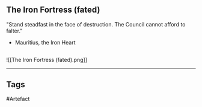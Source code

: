 ## The Iron Fortress (fated)
"Stand steadfast in the face of destruction.
The Council cannot afford to falter."
- Mauritius, the Iron Heart
## 
![[The Iron Fortress (fated).png]]

---
## Tags
#Artefact
